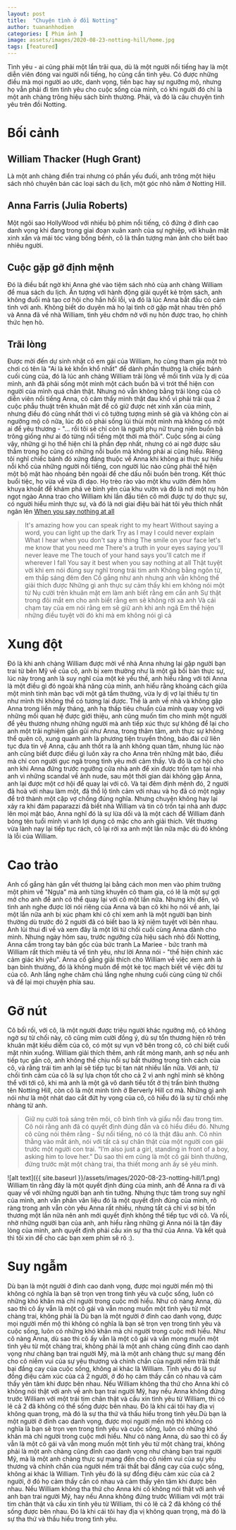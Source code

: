```yaml
---
layout: post
title:  "Chuyện tình ở đồi Notting"
author: tuananhhodien
categories: [ Phim ảnh ]
image: assets/images/2020-08-23-notting-hill/home.jpg
tags: [featured]
---
```

Tình yêu - ai cũng phải một lần trãi qua, dù là một người nổi tiếng hay là một diễn viên đóng vai người nổi tiếng,
họ cũng cần tình yêu. Có được những điều mà mọi người ao ước, danh vọng, tiền bạc hay sự ngưỡng mộ, nhưng họ vẫn phải đi 
tìm tình yêu cho cuộc sống của mình, có khi người đó chỉ là một anh chàng trông hiệu sách bình thường. Phải, và đó là 
câu chuyện tình yêu trên đồi Notting.
# Bối cảnh
## William Thacker (Hugh Grant) 
Là một anh chàng điển trai nhưng có phần yếu đuối, anh trông một hiệu sách nhỏ chuyên bán các 
loại sách du lịch, một góc nhỏ nằm ở Notting Hill.
## Anna Farris (Julia Roberts)
Một ngôi sao HollyWood với nhiều bộ phim nổi tiếng, cô đứng ở đỉnh cao danh vọng khi đang trong giai đoạn xuân xanh của sự nghiệp,
 với khuân mặt xinh xắn và mái tóc vàng bồng bềnh, cô là thần tượng màn ảnh cho biết bao nhiêu người. 
## Cuộc gặp gỡ định mệnh
Đó là điều bất ngờ khi Anna ghé vào tiệm sách nhỏ của anh chàng William để mua sách du lịch. Ấn tượng với hành động giải quyết 
kẻ trộm sách, anh không đuổi mà tạo cơ hội cho hắn hối lỗi, và đó là lúc Anna bắt đầu có cảm tình với anh.
Không biết do duyên mà họ lại tình cờ gặp mặt nhau trên phố và Anna đã về nhà William, tình yêu chớm nở với nụ hôn được trao,
họ chính thức hẹn hò.
## Trãi lòng
Được mời đến dự sinh nhật cô em gái của William, họ cùng tham gia một trò chơi có tên là "Ai là kẻ khốn khổ nhất" để dành phần 
thưởng là chiếc bánh cuối cùng của, đó là lúc anh chàng William trãi lòng về mối tình vừa ly dị của mình, anh đã phải sống 
một mình một cách buồn bã vì trót thể hiện con người của mình quá chân thật. Nhưng nó vẫn không bằng trãi lòng của cô diễn viên 
nổi tiếng Anna, cô cảm thấy mình thật đau khổ vì phải trãi qua 2 cuộc phẫu thuật trên khuân mặt để cô giữ được nét xinh xắn của mình, 
nhưng điều đó cũng nhất thời vì cô tưởng tượng mình sẽ già và không còn ai ngưỡng mộ cô nữa, lúc đó cô phải sống lủi thủi một 
mình mà không có một ai để yêu thương - "… rồi tôi sẽ chỉ còn là người phụ nữ trung niên buồn bã trông giống như ai đó từng nổi 
tiếng một thời mà thôi". Cuộc sống ai cũng vậy, những gì họ thể hiện chỉ là phần đẹp nhất, nhưng có ai ngờ được 
sâu thẳm trong họ cũng có những nỗi buồn mà không phải ai cũng hiểu. Riêng tôi nghĩ chiếc bánh đó xứng đáng thuộc về Anna khi 
không ai thực sự hiểu nỗi khổ của những người nổi tiếng, con người lúc nào cũng phải thể hiện một bộ mặt hào nhoáng bên ngoài để 
che dấu nỗi buồn bên trong.
Kết thúc buổi tiệc, họ vừa về vừa đi dạo. Họ trèo rào vào một khu vườn đêm hôm khuya khoắt để khám phá vẻ bình yên của khu vườn 
và đó là nơi một nụ hôn ngọt ngào Anna trao cho William khi lần đầu tiên cô mới được tự do thực sự, có người hiểu mình thực sự,
và đó là nơi giai điệu bài hát tôi yêu thích nhất ngân lên
[When you say nothing at all](https://open.spotify.com/track/0gcjc7Vt5xtcfmJgf6g2IO?si=kXHSolfXR8OvxF_bTD0now)
>It's amazing how you can speak right to my heart
Without saying a word, you can light up the dark
Try as I may I could never explain
What I hear when you don't say a thing
The smile on your face let's me know that you need me
There's a truth in your eyes saying you'll never leave me
The touch of your hand says you'll catch me if wherever I fall
You say it best when you say nothing at all
>Thật tuyệt vời khi em nói đúng suy nghĩ trong trái tim anh
Không bằng ngôn từ, em thắp sáng đêm đen
Cố gắng như anh nhưng anh vẫn không thể giải thích được
Những gì anh thực sự cảm thấy khi em không nói một từ
Nụ cười trên khuân mặt em làm anh biết rằng em cần anh
Sự thật trong đôi mắt em cho anh biết rằng em sẽ không rời xa anh
Và cái chạm tay của em nói rằng em sẽ giữ anh khi anh ngã
Em thể hiện những điều tuyệt vời đó khi mà em không nói gì cả

# Xung đột
Đó là khi anh chàng William được mời về nhà Anna nhưng lại gặp người bạn trai từ bên Mỹ về của cô, anh bị xem thường như là một 
gã bồi bàn thực sự, lúc này trong anh là suy nghĩ của một kẻ yếu thế, anh hiểu rằng với tới Anna là một điều gì đó ngoài 
khả năng của mình, anh hiểu rằng khoảng cách giữa một minh tinh màn bạc với một gã tầm thường, vừa ly dị vợ lại thiếu tự tin như 
mình thì không thể có tương lai được. Thế là anh về nhà và không gặp Anna trong liền mấy tháng, anh hạ thấp tiêu chuẩn của mình 
quay vòng với những mối quan hệ được giới thiệu, anh cũng muốn tìm cho mình một người để yêu thương nhưng những người mà anh tiếp xúc 
thực sự không để lại cho anh một trãi nghiệm gần gũi như Anna, trong thâm tâm, anh thực sự không thể quên cô, xung quanh anh 
là phương tiện truyền thông, báo đài cứ liên tục đưa tin về Anna, câu anh thốt ra là anh không quan tâm, nhưng lúc nào anh cũng 
biết được điều gì luôn xảy ra cho Anna trên những mặt báo, điều mà chỉ con người gục ngã trong tình yêu mới cảm thấy.
Và đó là cơ hội cho anh khi Anna đứng trước ngưỡng cửa nhà anh để xin được trốn tạm tại nhà anh vì những scandal về ảnh nude, sau một thời 
gian dài không gặp Anna, anh lại được một cơ hội để quay lại với cô. Và tại đêm định mệnh đó, 2 người đã hoà với nhau làm một, 
đã thổ lộ tình cảm với nhau và họ đã có một ngày để trở thành một cặp vợ chồng đúng nghĩa. Nhưng chuyện không hay lại xảy ra 
khi đám paparazzi đã biết nhà William và tin cô trốn tại nhà anh được lên mọi mặt báo, Anna nghĩ đó là sự lừa dối và là một cách 
để William đánh bóng tên tuổi mình vì anh lợi dụng cô mặc cho anh giải thích. Vết thương vừa lành nay lại tiếp tục rách, cô lại rời xa 
anh một lần nữa mặc dù đó không là lỗi của William.
# Cao trào
Anh cố gắng hàn gắn vết thương lại bằng cách mon men vào phim trường một phim về "Ngựa" mà anh từng khuyên cô tham gia, có 
lẽ là một sự gợi mở cho anh để anh có thể quay lại với cô một lần nữa. Nhưng khi đến, vô tình anh nghe được lời nói riêng của Anna và bạn 
cô khi họ nói về anh, lại một lần nữa anh bị xúc phạm khi cô chỉ xem anh là một người bạn bình thường dù trước đó 2 người đã 
có biết bao là kỷ niệm tuyệt vời bên nhau. Anh lủi thui đi về và xem đây là một lời từ chối cuối cùng Anna dành cho mình.
Nhưng ngày hôm sau, trước ngưỡng cửa hiệu sách nhỏ đồi Notting, Anna cầm trong tay bản gốc của bức tranh La Mariee - bức tranh 
mà William rất thích miêu tả về tình yêu, như lời Anna nói - "thể hiện chính xác cảm giác khi yêu". Anna cố gắng giải thích 
cho William về việc xem anh là bạn bình thường, đó là không muốn để một kẻ tọc mạch biết về việc đời tư của cô. Anh lắng nghe 
chăm chú lắng nghe nhưng cuối cùng cũng từ chối và để lại mọi chuyện phía sau.
# Gỡ nút
Cô bối rối, với cô, là một người được triệu người khác ngưỡng mộ, cô không ngờ sự từ chối này, cô cũng mỉm cười đồng ý, dù sự tổn 
thương hiện rõ trên khuân mặt kiều diễm của cô, có một sự vụn vỡ bên trong cô, cô chỉ biết cuối mặt nhìn xuống. William giải thích thêm,
 anh rất mỏng manh, anh sợ nếu anh tiếp tục gần cô, anh không thể chịu nổi sự bất thường trong tính cách của cô, và rằng trái 
 tim anh lại sẽ tiếp tục bị tan nát nhiều lần nữa. Với anh, từ chối tình cảm của cô là sự lựa chọn tốt cho cả 2 vì anh nghĩ mình 
 sẽ không thể với tới cô, khi mà anh là một gã vô danh tiểu tốt ở thị trấn bình thường tên Notting Hill, còn cô là một minh tinh 
 ở Berverly Hill cơ mà. Những gì anh nói như là một nhát dao cắt đứt hy vọng của cô, cô hiểu đó là sự từ chối nhẹ nhàng từ anh. 
 > Giữ nụ cười toả sáng trên môi, cô bình tĩnh và giấu nỗi đau trong tim. Cô nói rằng anh đã có quyết định đúng đắn và cô hiểu 
điều đó. Nhưng cô cũng nói thêm rằng - Sự nổi tiếng, nó có là thật đâu anh. Cô nhìn thằng vào mắt ánh, nói với tất cả sự chân thật 
của một người con gái trước một người con trai.
>“I’m also just a girl, standing in front of a boy, asking him to love her.”
> Dù sao thì em cũng là một cô gái bình thường, đứng trước mặt một chàng trai, tha thiết mong anh ấy sẽ yêu mình.

![alt text]({{ site.baseurl }}/assets/images/2020-08-23-notting-hill/1.png)
William tin rằng đây là một quyết định đúng của mình, anh để Anna ra đi và quay về với những người bạn anh tin tưởng. Nhưng thực tâm 
trong suy nghĩ của mình, anh vẫn phân vân liệu đó là một quyết định đúng của mình, rõ ràng trong anh vẫn còn yêu Anna rất nhiều, 
nhưng tất cả chỉ vì sợ bị tổn thương một lần nữa nên anh mới quyết định không thể tiếp tục với cô. Và rồi, nhờ những người bạn 
của anh, anh hiểu rằng những gì Anna nói là tận đáy lòng của mình, anh quyết định phải cầu xin sự tha thứ của Anna.
Và kết quả thì tôi xin để cho các bạn xem phim sẽ rõ :).
# Suy ngẫm
Dù bạn là một người ở đỉnh cao danh vọng, được mọi người mến mộ thì không có nghĩa là bạn sẽ trọn vẹn trong tình yêu và cuộc 
sống, luôn có những khó khăn mà chỉ người trong cuộc mới hiểu. Như cô nàng Anna, dù sao thì cô ấy vẫn là một cô gái và vẫn 
mong muốn một tình yêu từ một chàng trai, không phải là Dù bạn là một người ở đỉnh cao danh vọng, được mọi người mến mộ thì không có nghĩa là bạn sẽ trọn vẹn trong tình yêu và cuộc 
sống, luôn có những khó khăn mà chỉ người trong cuộc mới hiểu. Như cô nàng Anna, dù sao thì cô ấy vẫn là một cô gái và vẫn 
mong muốn một tình yêu từ một chàng trai, không phải là một anh chàng cũng đỉnh cao danh vọng như chàng bạn trai người Mỹ, mà 
là một anh chàng thực sự mang đến cho cô niềm vui của sự yêu thương và chính chắn của người nếm trãi thất bại đắng cay của cuộc 
sống, không ai khác là William. Tình yêu đó là sự đồng điệu cảm xúc của cả 2 người, ở đó họ cảm thấy cần có nhau và cảm thấy yên tâm 
khi được bên nhau. Nếu William không tha thứ cho Anna khi cô không nói thật với anh về anh bạn trai người Mỹ, hay nếu Anna không đứng trước 
William với một trái tim chân thật và cầu xin tình yêu từ William, thì có lẽ cả 2 đã không có thể sống được bên nhau. Đó là khi cái tôi 
hay địa vị không quan trọng, mà đó là sự tha thứ và thấu hiểu trong tình yêu.Dù bạn là một người ở đỉnh cao danh vọng, được mọi người mến mộ thì không có nghĩa là bạn sẽ trọn vẹn trong tình yêu và cuộc 
sống, luôn có những khó khăn mà chỉ người trong cuộc mới hiểu. Như cô nàng Anna, dù sao thì cô ấy vẫn là một cô gái và vẫn 
mong muốn một tình yêu từ một chàng trai, không phải là một anh chàng cũng đỉnh cao danh vọng như chàng bạn trai người Mỹ, mà 
là một anh chàng thực sự mang đến cho cô niềm vui của sự yêu thương và chính chắn của người nếm trãi thất bại đắng cay của cuộc 
sống, không ai khác là William. Tình yêu đó là sự đồng điệu cảm xúc của cả 2 người, ở đó họ cảm thấy cần có nhau và cảm thấy yên tâm 
khi được bên nhau. Nếu William không tha thứ cho Anna khi cô không nói thật với anh về anh bạn trai người Mỹ, hay nếu Anna không đứng trước 
William với một trái tim chân thật và cầu xin tình yêu từ William, thì có lẽ cả 2 đã không có thể sống được bên nhau. Đó là khi cái tôi 
hay địa vị không quan trọng, mà đó là sự tha thứ và thấu hiểu trong tình yêu.